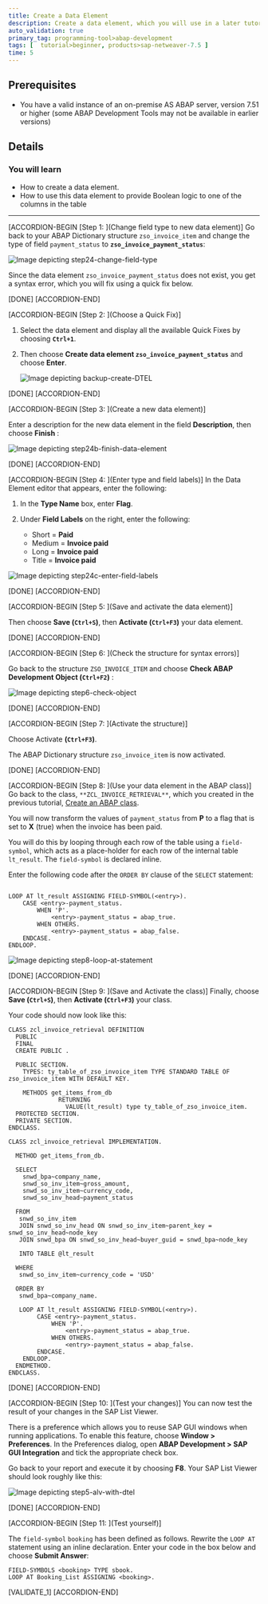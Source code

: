 ```yaml
---
title: Create a Data Element
description: Create a data element, which you will use in a later tutorial.
auto_validation: true
primary_tag: programming-tool>abap-development
tags: [  tutorial>beginner, products>sap-netweaver-7.5 ]
time: 5
---
```


## Prerequisites  
 - You have a valid instance of an on-premise AS ABAP server, version 7.51 or higher (some ABAP Development Tools may not be available in earlier versions)

## Details
### You will learn  
- How to create a data element.
- How to use this data element to provide Boolean logic to one of the columns in the table


---

[ACCORDION-BEGIN [Step 1: ](Change field type to new data element)]
Go back to your ABAP Dictionary structure `zso_invoice_item` and change the type of field `payment_status` to **`zso_invoice_payment_status`**:

![Image depicting step24-change-field-type](step24-change-field-type.png)

Since the data element `zso_invoice_payment_status` does not exist, you get a syntax error, which you will fix using a quick fix below.

[DONE]
[ACCORDION-END]

[ACCORDION-BEGIN [Step 2: ](Choose a Quick Fix)]

1. Select the data element and display all the available Quick Fixes by choosing **`Ctrl+1`**.

2. Then choose **Create data element `zso_invoice_payment_status`** and choose **Enter**.

    ![Image depicting backup-create-DTEL](backup-create-DTEL.png)

[DONE]
[ACCORDION-END]

[ACCORDION-BEGIN [Step 3: ](Create a new data element)]

Enter a description for the new data element in the field **Description**, then choose **Finish** :

![Image depicting step24b-finish-data-element](step24b-finish-data-element.png)

[DONE]
[ACCORDION-END]

[ACCORDION-BEGIN [Step 4: ](Enter type and field labels)]
In the Data Element editor that appears, enter the following:

1. In the **Type Name** box, enter **Flag**.

2. Under **Field Labels** on the right, enter the following:
	- Short = **Paid**
	- Medium = **Invoice paid**
	- Long = **Invoice paid**
	- Title = **Invoice paid**

![Image depicting step24c-enter-field-labels](step24c-enter-field-labels.png)

[DONE]
[ACCORDION-END]

[ACCORDION-BEGIN [Step 5: ](Save and activate the data element)]

Then choose **Save (`Ctrl+S`)**, then **Activate (`Ctrl+F3`)** your data element.

[DONE]
[ACCORDION-END]

[ACCORDION-BEGIN [Step 6: ](Check the structure for syntax errors)]

Go back to the structure `ZSO_INVOICE_ITEM` and choose **Check ABAP Development Object (`Ctrl+F2`)** :

![Image depicting step6-check-object](step6-check-object.png)

[DONE]
[ACCORDION-END]

[ACCORDION-BEGIN [Step 7: ](Activate the structure)]

Choose Activate **(`Ctrl+F3`)**.

The ABAP Dictionary structure `zso_invoice_item` is now activated.

[DONE]
[ACCORDION-END]

[ACCORDION-BEGIN [Step 8: ](Use your data element in the ABAP class)]
Go back to the class, `**ZCL_INVOICE_RETRIEVAL**`, which you created in the previous tutorial, [Create an ABAP class](abap-dev-create-new-class).

You will now transform the values of `payment_status` from **P** to a flag that is set to **X** (true) when the invoice has been paid.

You will do this by looping through each row of the table using a `field-symbol`, which acts as a place-holder for each row of the internal table `lt_result`. The `field-symbol` is declared inline.

Enter the following code after the `ORDER BY` clause of the `SELECT` statement:

```ABAP

LOOP AT lt_result ASSIGNING FIELD-SYMBOL(<entry>).
    CASE <entry>-payment_status.
        WHEN 'P'.
            <entry>-payment_status = abap_true.
        WHEN OTHERS.
            <entry>-payment_status = abap_false.
    ENDCASE.
ENDLOOP.

```

![Image depicting step8-loop-at-statement](step8-loop-at-statement.png)

[DONE]
[ACCORDION-END]

[ACCORDION-BEGIN [Step 9: ](Save and Activate the class)]
Finally, choose **Save (`Ctrl+S`)**, then **Activate (`Ctrl+F3`)** your class.

Your code should now look like this:

```ABAP
CLASS zcl_invoice_retrieval DEFINITION
  PUBLIC
  FINAL
  CREATE PUBLIC .

  PUBLIC SECTION.
    TYPES: ty_table_of_zso_invoice_item TYPE STANDARD TABLE OF zso_invoice_item WITH DEFAULT KEY.

    METHODS get_items_from_db
              RETURNING
                VALUE(lt_result) type ty_table_of_zso_invoice_item.
  PROTECTED SECTION.
  PRIVATE SECTION.
ENDCLASS.

CLASS zcl_invoice_retrieval IMPLEMENTATION.

  METHOD get_items_from_db.

  SELECT
    snwd_bpa~company_name,
    snwd_so_inv_item~gross_amount,
    snwd_so_inv_item~currency_code,
    snwd_so_inv_head~payment_status

  FROM
   snwd_so_inv_item
   JOIN snwd_so_inv_head ON snwd_so_inv_item~parent_key = snwd_so_inv_head~node_key
   JOIN snwd_bpa ON snwd_so_inv_head~buyer_guid = snwd_bpa~node_key

   INTO TABLE @lt_result

  WHERE
   snwd_so_inv_item~currency_code = 'USD'

  ORDER BY
   snwd_bpa~company_name.

   LOOP AT lt_result ASSIGNING FIELD-SYMBOL(<entry>).
        CASE <entry>-payment_status.
            WHEN 'P'.
                <entry>-payment_status = abap_true.
            WHEN OTHERS.
                <entry>-payment_status = abap_false.
        ENDCASE.
    ENDLOOP.
  ENDMETHOD.
ENDCLASS.
```

[DONE]
[ACCORDION-END]

[ACCORDION-BEGIN [Step 10: ](Test your changes)]
You can now test the result of your changes in the SAP List Viewer.

There is a preference which allows you to reuse SAP GUI windows when running applications. To enable this feature, choose **Window > Preferences**. In the Preferences dialog, open **ABAP Development > SAP GUI Integration** and tick the appropriate check box.

Go back to your report and execute it by choosing **F8**. Your SAP List Viewer should look roughly like this:

![Image depicting step5-alv-with-dtel](step5-alv-with-dtel.png)

[DONE]
[ACCORDION-END]

[ACCORDION-BEGIN [Step 11: ](Test yourself)]

The `field-symbol` `booking` has been defined as follows. Rewrite the `LOOP AT` statement using an inline declaration. Enter your code in the box below and choose **Submit Answer**:

```ABAP
FIELD-SYMBOLS <booking> TYPE sbook.
LOOP AT Booking_List ASSIGNING <booking>.
```

[VALIDATE_1]
[ACCORDION-END]
